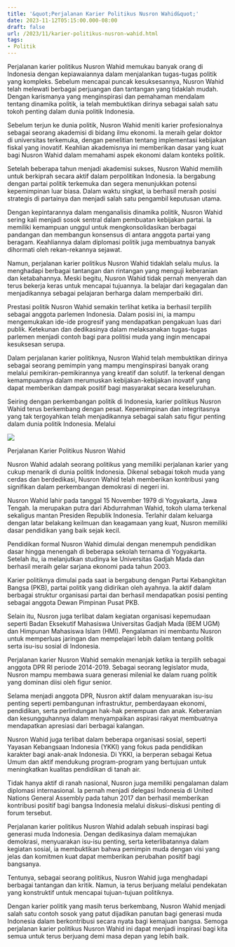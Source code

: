 ```yaml
---
title: '&quot;Perjalanan Karier Politikus Nusron Wahid&quot;'
date: 2023-11-12T05:15:00.000-08:00
draft: false
url: /2023/11/karier-politikus-nusron-wahid.html
tags: 
- Politik
---
```


  

Perjalanan karier politikus Nusron Wahid memukau banyak orang di Indonesia dengan kepiawaiannya dalam menjalankan tugas-tugas politik yang kompleks. Sebelum mencapai puncak kesuksesannya, Nusron Wahid telah melewati berbagai perjuangan dan tantangan yang tidaklah mudah. Dengan karismanya yang menginspirasi dan pemahaman mendalam tentang dinamika politik, ia telah membuktikan dirinya sebagai salah satu tokoh penting dalam dunia politik Indonesia.

  

Sebelum terjun ke dunia politik, Nusron Wahid meniti karier profesionalnya sebagai seorang akademisi di bidang ilmu ekonomi. Ia meraih gelar doktor di universitas terkemuka, dengan penelitian tentang implementasi kebijakan fiskal yang inovatif. Keahlian akademisnya ini memberikan dasar yang kuat bagi Nusron Wahid dalam memahami aspek ekonomi dalam konteks politik.

  

Setelah beberapa tahun menjadi akademisi sukses, Nusron Wahid memilih untuk berkiprah secara aktif dalam perpolitikan Indonesia. Ia bergabung dengan partai politik terkemuka dan segera menunjukkan potensi kepemimpinan luar biasa. Dalam waktu singkat, ia berhasil meraih posisi strategis di partainya dan menjadi salah satu pengambil keputusan utama.

  

Dengan kepintarannya dalam menganalisis dinamika politik, Nusron Wahid sering kali menjadi sosok sentral dalam pembuatan kebijakan partai. Ia memiliki kemampuan unggul untuk mengkonsolidasikan berbagai pandangan dan membangun konsensus di antara anggota partai yang beragam. Keahliannya dalam diplomasi politik juga membuatnya banyak dihormati oleh rekan-rekannya sejawat.

  

Namun, perjalanan karier politikus Nusron Wahid tidaklah selalu mulus. Ia menghadapi berbagai tantangan dan rintangan yang menguji keberanian dan ketabahannya. Meski begitu, Nusron Wahid tidak pernah menyerah dan terus bekerja keras untuk mencapai tujuannya. Ia belajar dari kegagalan dan menjadikannya sebagai pelajaran berharga dalam memperbaiki diri.

  

Prestasi politik Nusron Wahid semakin terlihat ketika ia berhasil terpilih sebagai anggota parlemen Indonesia. Dalam posisi ini, ia mampu mengemukakan ide-ide progresif yang mendapatkan pengakuan luas dari publik. Ketekunan dan dedikasinya dalam melaksanakan tugas-tugas parlemen menjadi contoh bagi para politisi muda yang ingin mencapai kesuksesan serupa.

  

Dalam perjalanan karier politiknya, Nusron Wahid telah membuktikan dirinya sebagai seorang pemimpin yang mampu menginspirasi banyak orang melalui pemikiran-pemikirannya yang kreatif dan solutif. Ia terkenal dengan kemampuannya dalam merumuskan kebijakan-kebijakan inovatif yang dapat memberikan dampak positif bagi masyarakat secara keseluruhan.

  

Seiring dengan perkembangan politik di Indonesia, karier politikus Nusron Wahid terus berkembang dengan pesat. Kepemimpinan dan integritasnya yang tak tergoyahkan telah menjadikannya sebagai salah satu figur penting dalam dunia politik Indonesia. Melalui

  

![](https://www.minews.id/wp-content/uploads/2019/05/nusron-wahid.jpg)

  

Perjalanan Karier Politikus Nusron Wahid

  

Nusron Wahid adalah seorang politikus yang memiliki perjalanan karier yang cukup menarik di dunia politik Indonesia. Dikenal sebagai tokoh muda yang cerdas dan berdedikasi, Nusron Wahid telah memberikan kontribusi yang signifikan dalam perkembangan demokrasi di negeri ini.

  

Nusron Wahid lahir pada tanggal 15 November 1979 di Yogyakarta, Jawa Tengah. Ia merupakan putra dari Abdurrahman Wahid, tokoh ulama terkenal sekaligus mantan Presiden Republik Indonesia. Terlahir dalam keluarga dengan latar belakang keilmuan dan keagamaan yang kuat, Nusron memiliki dasar pendidikan yang baik sejak kecil.

  

Pendidikan formal Nusron Wahid dimulai dengan menempuh pendidikan dasar hingga menengah di beberapa sekolah ternama di Yogyakarta. Setelah itu, ia melanjutkan studinya ke Universitas Gadjah Mada dan berhasil meraih gelar sarjana ekonomi pada tahun 2003.

  

Karier politiknya dimulai pada saat ia bergabung dengan Partai Kebangkitan Bangsa (PKB), partai politik yang didirikan oleh ayahnya. Ia aktif dalam berbagai struktur organisasi partai dan berhasil mendapatkan posisi penting sebagai anggota Dewan Pimpinan Pusat PKB.

  

Selain itu, Nusron juga terlibat dalam kegiatan organisasi kepemudaan seperti Badan Eksekutif Mahasiswa Universitas Gadjah Mada (BEM UGM) dan Himpunan Mahasiswa Islam (HMI). Pengalaman ini membantu Nusron untuk memperluas jaringan dan mempelajari lebih dalam tentang politik serta isu-isu sosial di Indonesia.

  

Perjalanan karier Nusron Wahid semakin menanjak ketika ia terpilih sebagai anggota DPR RI periode 2014-2019. Sebagai seorang legislator muda, Nusron mampu membawa suara generasi milenial ke dalam ruang politik yang dominan diisi oleh figur senior.

  

Selama menjadi anggota DPR, Nusron aktif dalam menyuarakan isu-isu penting seperti pembangunan infrastruktur, pemberdayaan ekonomi, pendidikan, serta perlindungan hak-hak perempuan dan anak. Keberanian dan kesungguhannya dalam menyampaikan aspirasi rakyat membuatnya mendapatkan apresiasi dari berbagai kalangan.

  

Nusron Wahid juga terlibat dalam beberapa organisasi sosial, seperti Yayasan Kebangsaan Indonesia (YKKI) yang fokus pada pendidikan karakter bagi anak-anak Indonesia. Di YKKI, ia berperan sebagai Ketua Umum dan aktif mendukung program-program yang bertujuan untuk meningkatkan kualitas pendidikan di tanah air.

  

Tidak hanya aktif di ranah nasional, Nusron juga memiliki pengalaman dalam diplomasi internasional. Ia pernah menjadi delegasi Indonesia di United Nations General Assembly pada tahun 2017 dan berhasil memberikan kontribusi positif bagi bangsa Indonesia melalui diskusi-diskusi penting di forum tersebut.

  

Perjalanan karier politikus Nusron Wahid adalah sebuah inspirasi bagi generasi muda Indonesia. Dengan dedikasinya dalam memajukan demokrasi, menyuarakan isu-isu penting, serta keterlibatannya dalam kegiatan sosial, ia membuktikan bahwa pemimpin muda dengan visi yang jelas dan komitmen kuat dapat memberikan perubahan positif bagi bangsanya.

  

Tentunya, sebagai seorang politikus, Nusron Wahid juga menghadapi berbagai tantangan dan kritik. Namun, ia terus berjuang melalui pendekatan yang konstruktif untuk mencapai tujuan-tujuan politiknya.

  

Dengan karier politik yang masih terus berkembang, Nusron Wahid menjadi salah satu contoh sosok yang patut dijadikan panutan bagi generasi muda Indonesia dalam berkontribusi secara nyata bagi kemajuan bangsa. Semoga perjalanan karier politikus Nusron Wahid ini dapat menjadi inspirasi bagi kita semua untuk terus berjuang demi masa depan yang lebih baik.